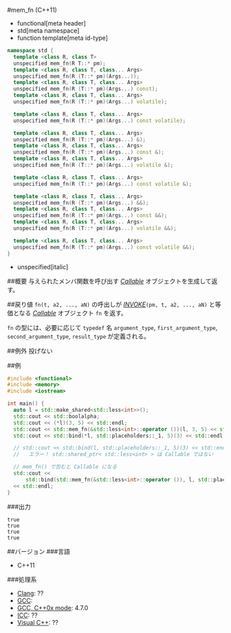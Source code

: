 #mem_fn (C++11)
* functional[meta header]
* std[meta namespace]
* function template[meta id-type]

```cpp
namespace std {
  template <class R, class T>
  unspecified mem_fn(R T::* pm);
  template <class R, class T, class... Args>
  unspecified mem_fn(R (T::* pm)(Args...));
  template <class R, class T, class... Args>
  unspecified mem_fn(R (T::* pm)(Args...) const);
  template <class R, class T, class... Args>
  unspecified mem_fn(R (T::* pm)(Args...) volatile);

  template <class R, class T, class... Args>
  unspecified mem_fn(R (T::* pm)(Args...) const volatile);

  template <class R, class T, class... Args>
  unspecified mem_fn(R (T::* pm)(Args...) &);
  template <class R, class T, class... Args>
  unspecified mem_fn(R (T::* pm)(Args...) const &);
  template <class R, class T, class... Args>
  unspecified mem_fn(R (T::* pm)(Args...) volatile &);

  template <class R, class T, class... Args>
  unspecified mem_fn(R (T::* pm)(Args...) const volatile &);

  template <class R, class T, class... Args>
  unspecified mem_fn(R (T::* pm)(Args...) &&);
  template <class R, class T, class... Args>
  unspecified mem_fn(R (T::* pm)(Args...) const &&);
  template <class R, class T, class... Args>
  unspecified mem_fn(R (T::* pm)(Args...) volatile &&);

  template <class R, class T, class... Args>
  unspecified mem_fn(R (T::* pm)(Args...) const volatile &&);
}
```
* unspecified[italic]


##概要
与えられたメンバ関数を呼び出す [*Callable*](/reference/functional/callable.md) オブジェクトを生成して返す。


##戻り値
`fn(t, a2, ..., aN)` の呼出しが [*INVOKE*](./invoke.md)`(pm, t, a2, ..., aN)` と等価となる [*Callable*](./callable.md) オブジェクト `fn` を返す。

`fn` の型には、必要に応じて `typedef` 名 `argument_type`, `first_argument_type`, `second_argument_type`, `result_type` が定義される。


##例外
投げない


##例
```cpp
#include <functional>
#include <memory>
#include <iostream>

int main() {
  auto l = std::make_shared<std::less<int>>();
  std::cout << std::boolalpha;
  std::cout << (*l)(3, 5) << std::endl;
  std::cout << std::mem_fn(&std::less<int>::operator ())(l, 3, 5) << std::endl;
  std::cout << std::bind(*l, std::placeholders::_1, 5)(3) << std::endl;

  // std::cout << std::bind(l, std::placeholders::_1, 5)(3) << std::endl;
  //   エラー！ std::shared_ptr< std::less<int> > は Callable ではない

  // mem_fn() で包むと Callable になる
  std::cout <<
      std::bind(std::mem_fn(&std::less<int>::operator ()), l, std::placeholders::_1, 5)(3)
  << std::endl;
}
```

###出力
```
true
true
true
true
```

##バージョン
###言語
- C++11

###処理系
- [Clang](/implementation.md#clang): ??
- [GCC](/implementation.md#gcc):
- [GCC, C++0x mode](/implementation.md#gcc): 4.7.0
- [ICC](/implementation.md#icc): ??
- [Visual C++](/implementation.md#visual_cpp): ??

